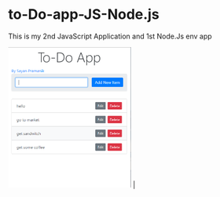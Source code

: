# to-Do-app-JS-Node.js
This is my 2nd JavaScript Application and 1st Node.Js env app

<img src="https://raw.githubusercontent.com/sayanpr8175/to-Do-app-JS-Node.js/master/project_snip_2.PNG" width="250"> | 
<!-- <img src="https://mk0jobadderjftub56m0.kinstacdn.com/wp-content/uploads/stackoverflow.com-300.jpg" width="250"> -->
